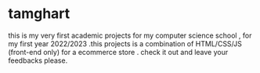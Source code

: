 # tamghart
this is my very first academic projects for my computer science school , for my first year 2022/2023 .this projects is a combination of HTML/CSS/JS (front-end only) for a ecommerce store . check it out and leave your feedbacks please.
